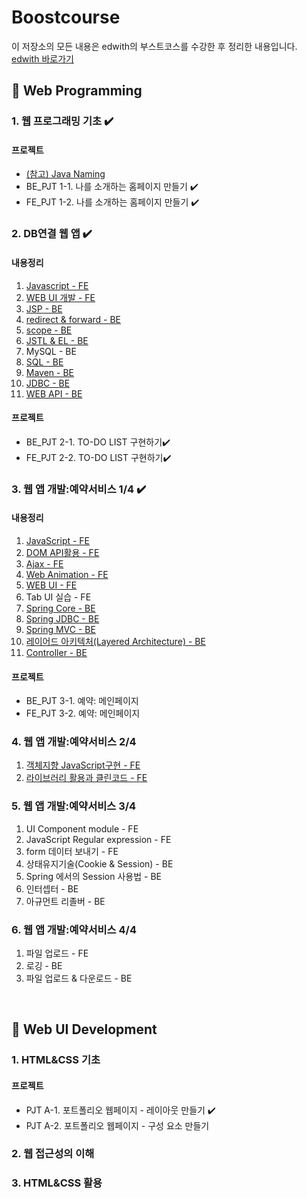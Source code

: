 # Boostcourse
이 저장소의 모든 내용은 edwith의 부스트코스를 수강한 후 정리한 내용입니다.  
[edwith 바로가기](https://www.edwith.org/)  


## :closed_book: Web Programming
### 1. 웹 프로그래밍 기초 :heavy_check_mark:
#### 프로젝트
  - [(참고) Java Naming](https://google.github.io/styleguide/javaguide.html#s5-naming)
  - BE_PJT 1-1. 나를 소개하는 홈페이지 만들기 :heavy_check_mark:
  - FE_PJT 1-2. 나를 소개하는 홈페이지 만들기 :heavy_check_mark:

### 2. DB연결 웹 앱 :heavy_check_mark:

#### 내용정리
  1. [Javascript - FE](https://github.com/tunaep5/Boostcourse/blob/master/BC_WebProgramming/2_DB%EC%97%B0%EA%B2%B0%EC%9B%B9%EC%95%B1/2-1_JavaScript-FE.md)
  2. [WEB UI 개발 - FE](https://github.com/tunaep5/Boostcourse/blob/master/BC_WebProgramming/2_DB%EC%97%B0%EA%B2%B0%EC%9B%B9%EC%95%B1/2-2_WEB_UI_%EA%B0%9C%EB%B0%9C_FE.md)
  3. [JSP - BE](https://github.com/tunaep5/Boostcourse/blob/master/BC_WebProgramming/2_DB%EC%97%B0%EA%B2%B0%EC%9B%B9%EC%95%B1/2-3_JSP-BE.md)
  4. [redirect & forward - BE](https://github.com/tunaep5/Boostcourse/blob/master/BC_WebProgramming/2_DB%EC%97%B0%EA%B2%B0%EC%9B%B9%EC%95%B1/2-4_redirect_and_forward-BE.md)
  5. [scope - BE](https://github.com/tunaep5/Boostcourse/blob/master/BC_WebProgramming/2_DB%EC%97%B0%EA%B2%B0%EC%9B%B9%EC%95%B1/2-5_scope-BE.md)
  6. [JSTL & EL - BE](https://github.com/tunaep5/Boostcourse/blob/master/BC_WebProgramming/2_DB%EC%97%B0%EA%B2%B0%EC%9B%B9%EC%95%B1/2-6_JSTL_and_EL-BE.md)
  7. MySQL - BE
  8. [SQL - BE](https://github.com/tunaep5/Boostcourse/blob/master/BC_WebProgramming/2_DB%EC%97%B0%EA%B2%B0%EC%9B%B9%EC%95%B1/2-8_SQL-BE.md)
  9. [Maven - BE](https://github.com/tunaep5/Boostcourse/blob/master/BC_WebProgramming/2_DB%EC%97%B0%EA%B2%B0%EC%9B%B9%EC%95%B1/2-9_Maven-BE.md)
  10. [JDBC - BE](https://github.com/tunaep5/Boostcourse/blob/master/BC_WebProgramming/2_DB%EC%97%B0%EA%B2%B0%EC%9B%B9%EC%95%B1/2-10_JDBC-BE.md)
  11. [WEB API - BE](https://github.com/tunaep5/Boostcourse/blob/master/BC_WebProgramming/2_DB%EC%97%B0%EA%B2%B0%EC%9B%B9%EC%95%B1/2-11_WEB_API-BE.md)

#### 프로젝트
  - BE_PJT 2-1. TO-DO LIST 구현하기:heavy_check_mark:
  - FE_PJT 2-2. TO-DO LIST 구현하기:heavy_check_mark:


### 3. 웹 앱 개발:예약서비스 1/4 :heavy_check_mark:

#### 내용정리
  1. [JavaScript - FE](https://github.com/tunaep5/Boostcourse/blob/master/BC_WebProgramming/3_%EC%9B%B9%EC%95%B1%EA%B0%9C%EB%B0%9C_%EC%98%88%EC%95%BD%EC%84%9C%EB%B9%84%EC%8A%A4_4-1/3-1_JavaScript-FE.md)
  2. [DOM API활용 - FE](https://github.com/tunaep5/Boostcourse/blob/master/BC_WebProgramming/3_%EC%9B%B9%EC%95%B1%EA%B0%9C%EB%B0%9C_%EC%98%88%EC%95%BD%EC%84%9C%EB%B9%84%EC%8A%A4_4-1/3-2_DOM_API-FE.md)
  3. [Ajax - FE](https://github.com/tunaep5/Boostcourse/blob/master/BC_WebProgramming/3_%EC%9B%B9%EC%95%B1%EA%B0%9C%EB%B0%9C_%EC%98%88%EC%95%BD%EC%84%9C%EB%B9%84%EC%8A%A4_4-1/3-3_Ajax-FE.md)
  4. [Web Animation - FE](https://github.com/tunaep5/Boostcourse/blob/master/BC_WebProgramming/3_%EC%9B%B9%EC%95%B1%EA%B0%9C%EB%B0%9C_%EC%98%88%EC%95%BD%EC%84%9C%EB%B9%84%EC%8A%A4_4-1/3-4_Web_Animation-FE.md)
  5. [WEB UI - FE](https://github.com/tunaep5/Boostcourse/blob/master/BC_WebProgramming/3_%EC%9B%B9%EC%95%B1%EA%B0%9C%EB%B0%9C_%EC%98%88%EC%95%BD%EC%84%9C%EB%B9%84%EC%8A%A4_4-1/3-5_Web_UI-FE.md)
  6. Tab UI 실습 - FE
  7. [Spring Core - BE](https://github.com/tunaep5/Boostcourse/blob/master/BC_WebProgramming/3_%EC%9B%B9%EC%95%B1%EA%B0%9C%EB%B0%9C_%EC%98%88%EC%95%BD%EC%84%9C%EB%B9%84%EC%8A%A4_4-1/3-7_Spring_Core-BE.md)
  8. [Spring JDBC - BE](https://github.com/tunaep5/Boostcourse/blob/master/BC_WebProgramming/3_%EC%9B%B9%EC%95%B1%EA%B0%9C%EB%B0%9C_%EC%98%88%EC%95%BD%EC%84%9C%EB%B9%84%EC%8A%A4_4-1/3-8_Spring_JDBC-BE.md)
  9. [Spring MVC - BE](https://github.com/tunaep5/Boostcourse/blob/master/BC_WebProgramming/3_%EC%9B%B9%EC%95%B1%EA%B0%9C%EB%B0%9C_%EC%98%88%EC%95%BD%EC%84%9C%EB%B9%84%EC%8A%A4_4-1/3-9_Spring_MVC-BE.md)
  10. [레이어드 아키텍처(Layered Architecture) - BE](https://github.com/tunaep5/Boostcourse/blob/master/BC_WebProgramming/3_%EC%9B%B9%EC%95%B1%EA%B0%9C%EB%B0%9C_%EC%98%88%EC%95%BD%EC%84%9C%EB%B9%84%EC%8A%A4_4-1/3-10_Layered_Architecture-BE.md)
  11. [Controller - BE](https://github.com/tunaep5/Boostcourse/blob/master/BC_WebProgramming/3_%EC%9B%B9%EC%95%B1%EA%B0%9C%EB%B0%9C_%EC%98%88%EC%95%BD%EC%84%9C%EB%B9%84%EC%8A%A4_4-1/3-11_Controller-BE.md)

#### 프로젝트
  - BE_PJT 3-1. 예약: 메인페이지
  - FE_PJT 3-2. 예약: 메인페이지


### 4. 웹 앱 개발:예약서비스 2/4
  1. [객체지향 JavaScript구현 - FE](./BC_WebProgramming/4_%EC%9B%B9%EC%95%B1%EA%B0%9C%EB%B0%9C_%EC%98%88%EC%95%BD%EC%84%9C%EB%B9%84%EC%8A%A4_4-2/4-1_%EA%B0%9D%EC%B2%B4%EC%A7%80%ED%96%A5_JavaScript%EA%B5%AC%ED%98%84-FE.md)
  2. [라이브러리 활용과 클린코드 - FE](./BC_WebProgramming/4_%EC%9B%B9%EC%95%B1%EA%B0%9C%EB%B0%9C_%EC%98%88%EC%95%BD%EC%84%9C%EB%B9%84%EC%8A%A4_4-2/4-2_%EB%9D%BC%EC%9D%B4%EB%B8%8C%EB%9F%AC%EB%A6%AC_%ED%99%9C%EC%9A%A9%EA%B3%BC_%ED%81%B4%EB%A6%B0%EC%BD%94%EB%93%9C-FE.md)

### 5. 웹 앱 개발:예약서비스 3/4
  1. UI Component module - FE
  2. JavaScript Regular expression - FE
  3. form 데이터 보내기 - FE
  4. 상태유지기술(Cookie & Session) - BE
  5. Spring 에서의 Session 사용법 - BE
  6. 인터셉터 - BE
  7. 아규먼트 리졸버 - BE

### 6. 웹 앱 개발:예약서비스 4/4
  1. 파일 업로드 - FE
  2. 로깅 - BE
  3. 파일 업로드 & 다운로드 - BE



<br>



## :orange_book: Web UI Development
### 1. HTML&CSS 기초
#### 프로젝트
  - PJT A-1. 포트폴리오 웹페이지 - 레이아웃 만들기 :heavy_check_mark:
  - PJT A-2. 포트폴리오 웹페이지 - 구성 요소 만들기

### 2. 웹 접근성의 이해

### 3. HTML&CSS 활용
